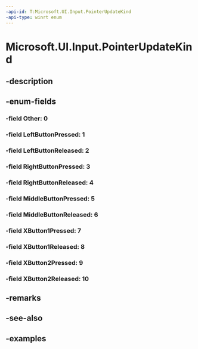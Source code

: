 ```yaml
---
-api-id: T:Microsoft.UI.Input.PointerUpdateKind
-api-type: winrt enum
---
```


# Microsoft.UI.Input.PointerUpdateKind

<!--
public enum PointerUpdateKind
-->


## -description

## -enum-fields

### -field Other: 0

### -field LeftButtonPressed: 1

### -field LeftButtonReleased: 2

### -field RightButtonPressed: 3

### -field RightButtonReleased: 4

### -field MiddleButtonPressed: 5

### -field MiddleButtonReleased: 6

### -field XButton1Pressed: 7

### -field XButton1Released: 8

### -field XButton2Pressed: 9

### -field XButton2Released: 10

## -remarks

## -see-also

## -examples


